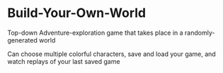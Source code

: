 # Build-Your-Own-World

Top-down Adventure-exploration game that takes place in a randomly-generated world

Can choose multiple colorful characters, save and load your game, and watch replays of your last saved game
